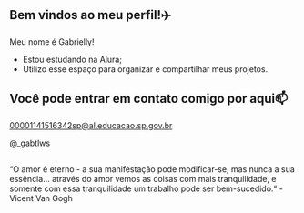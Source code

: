## Bem vindos ao meu perfil!✈️

Meu nome é Gabrielly!

- Estou estudando na Alura;
- Utilizo esse espaço para organizar e compartilhar meus projetos.
  
## Você pode entrar em contato comigo por aqui📫
  
  00001141516342sp@al.educacao.sp.gov.br

  @_gabtlws

## 
“O amor é eterno - a sua manifestação pode modificar-se, mas nunca a sua essência... através do amor vemos as coisas com mais tranquilidade, e somente com essa tranquilidade um trabalho pode ser bem-sucedido.“ - Vicent Van Gogh
